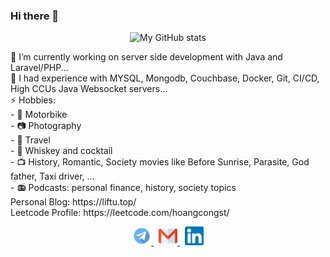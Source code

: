 ### Hi there 👋
<p align="center">
  <img alt="My GitHub stats" src="https://github-readme-stats.vercel.app/api?username=hoangcongst&show_icons=true&theme=nord" />
</p>
🔭 I’m currently working on server side development with Java and Laravel/PHP...<br />
👯 I had experience with MYSQL, Mongodb, Couchbase, Docker, Git, CI/CD, High CCUs Java Websocket servers...<br />
⚡ Hobbies:<br />
- 🛵 Motorbike<br />
- 📷 Photography <br />
- 🥾 Travel <br />
- 🥃 Whiskey and cocktail<br />
- 📺 History, Romantic, Society movies like Before Sunrise, Parasite, God father, Taxi driver, ...<br />
- 📻 Podcasts: personal finance, history, society topics<br />
Personal Blog: https://liftu.top/<br />
Leetcode Profile: https://leetcode.com/hoangcongst/

<p align="center">
  <a href="https://t.me/conght" target="_blank">
    <img alt="Skype me" src="telegram.png" width="30" />
  </a>
  <span>&nbsp;</span>
  <a href="mailto:hoangcongst@gmail.com" target="_blank">
    <img alt="Email me" src="gmail.png" width="30" />
  </a>
  <span>&nbsp;</span>
  <a href="https://www.linkedin.com/in/hoangthanhcong" target="_blank">
    <img alt="My LinkedIn" src="linkedin.png" width="30" />
  </a>
</p>

